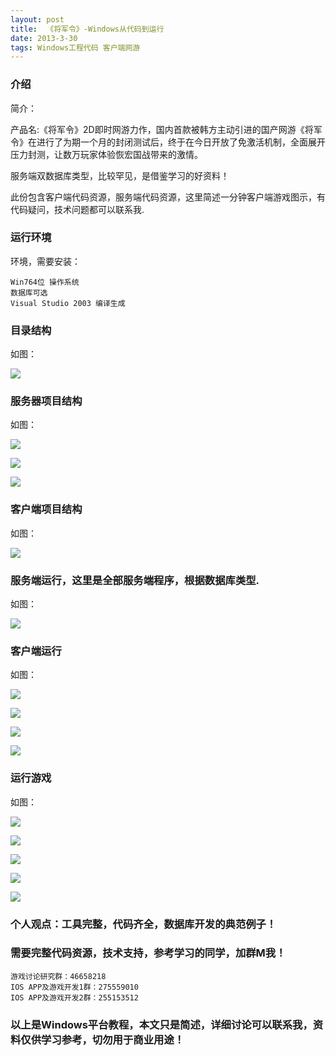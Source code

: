 ```yaml
---
layout: post
title:  《将军令》-Windows从代码到运行
date: 2013-3-30
tags: Windows工程代码 客户端网游
---
```



### 介绍

简介：

产品名:《将军令》2D即时网游力作，国内首款被韩方主动引进的国产网游《将军令》在进行了为期一个月的封闭测试后，终于在今日开放了免激活机制，全面展开压力封测，让数万玩家体验恢宏国战带来的激情。

服务端双数据库类型，比较罕见，是借鉴学习的好资料！

此份包含客户端代码资源，服务端代码资源，这里简述一分钟客户端游戏图示，有代码疑问，技术问题都可以联系我.

### 运行环境

环境，需要安装：

``` 
Win764位 操作系统
数据库可选
Visual Studio 2003 编译生成
``` 

### 目录结构

如图：

![](/images/posts/jjl/jjl-1.jpg)

### 服务器项目结构

如图：

![](/images/posts/jjl/jjl-2jpg)

![](/images/posts/jjl/jjl-3.jpg)

![](/images/posts/jjl/jjl-4.jpg)

### 客户端项目结构

如图：

![](/images/posts/jjl/jjl-5.jpg)


### 服务端运行，这里是全部服务端程序，根据数据库类型.

如图：

![](/images/posts/jjl/jjl-6.jpg)

### 客户端运行

如图：

![](/images/posts/jjl/jjl-7.jpg)

![](/images/posts/jjl/jjl-8.jpg)

![](/images/posts/jjl/jjl-9.jpg)

![](/images/posts/jjl/jjl-10.jpg)

### 运行游戏

如图：

![](/images/posts/jjl/jjl-11.jpg)

![](/images/posts/jjl/jjl-12.jpg)

![](/images/posts/jjl/jjl-13.jpg)

![](/images/posts/jjl/jjl-14.jpg)

![](/images/posts/jjl/jjl-15.jpg)



### 个人观点：工具完整，代码齐全，数据库开发的典范例子！

### 需要完整代码资源，技术支持，参考学习的同学，加群M我！

``` 
游戏讨论研究群：46658218
IOS APP及游戏开发1群：275559010
IOS APP及游戏开发2群：255153512
``` 

### 以上是Windows平台教程，本文只是简述，详细讨论可以联系我，资料仅供学习参考，切勿用于商业用途！